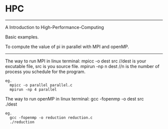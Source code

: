 # HPC
--------------------------
  A Introduction to High-Performance-Computing
  
  Basic examples.
  
  
  To compute the value of pi in parallel with MPI and openMP.
  
  -----------------------
   The way to run MPI in linux terminal: 
    mpicc -o dest src       //dest is your excutable file, src is you source file.
    mpirun -np n dest         //n is the number of process you schedule for the program.
    
    eg.
      mpicc -o parallel parallel.c
      mpirun -np 4 parallel
    
   The way to run openMP in linux terminal:
    gcc -fopenmp -o dest src      
    ./dest
    
    eg.
      gcc -fopenmp -o reduction reduction.c
      ./reduction
